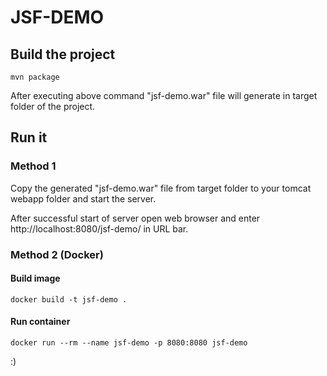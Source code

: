 # JSF-DEMO

## Build the project

`
mvn package
`

After executing above command "jsf-demo.war" file will generate in target folder of the project.

## Run it

### Method 1

Copy the generated "jsf-demo.war" file from target folder to your tomcat webapp folder and start the server.

After successful start of server open web browser and enter http://localhost:8080/jsf-demo/ in URL bar.

### Method 2 (Docker)

#### Build image

`
docker build -t jsf-demo .
`

#### Run container

`
docker run --rm --name jsf-demo -p 8080:8080 jsf-demo
`

:)
